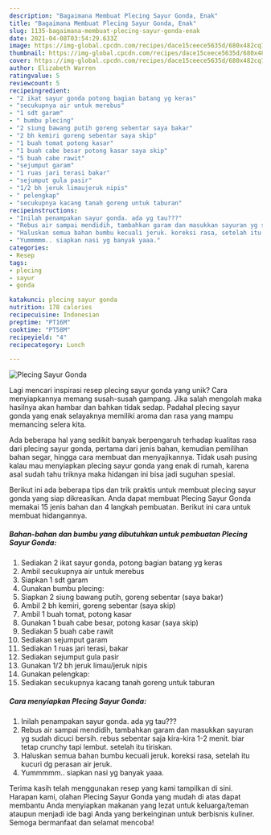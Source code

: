 ```yaml
---
description: "Bagaimana Membuat Plecing Sayur Gonda, Enak"
title: "Bagaimana Membuat Plecing Sayur Gonda, Enak"
slug: 1135-bagaimana-membuat-plecing-sayur-gonda-enak
date: 2021-04-08T03:54:29.633Z
image: https://img-global.cpcdn.com/recipes/dace15ceece5635d/680x482cq70/plecing-sayur-gonda-foto-resep-utama.jpg
thumbnail: https://img-global.cpcdn.com/recipes/dace15ceece5635d/680x482cq70/plecing-sayur-gonda-foto-resep-utama.jpg
cover: https://img-global.cpcdn.com/recipes/dace15ceece5635d/680x482cq70/plecing-sayur-gonda-foto-resep-utama.jpg
author: Elizabeth Warren
ratingvalue: 5
reviewcount: 5
recipeingredient:
- "2 ikat sayur gonda potong bagian batang yg keras"
- "secukupnya air untuk merebus"
- "1 sdt garam"
- " bumbu plecing"
- "2 siung bawang putih goreng sebentar saya bakar"
- "2 bh kemiri goreng sebentar saya skip"
- "1 buah tomat potong kasar"
- "1 buah cabe besar potong kasar saya skip"
- "5 buah cabe rawit"
- "sejumput garam"
- "1 ruas jari terasi bakar"
- "sejumput gula pasir"
- "1/2 bh jeruk limaujeruk nipis"
- " pelengkap"
- "secukupnya kacang tanah goreng untuk taburan"
recipeinstructions:
- "Inilah penampakan sayur gonda. ada yg tau???"
- "Rebus air sampai mendidih, tambahkan garam dan masukkan sayuran yg sudah dicuci bersih. rebus sebentar saja kira-kira 1-2 menit. biar tetap crunchy tapi lembut. setelah itu tiriskan."
- "Haluskan semua bahan bumbu kecuali jeruk. koreksi rasa, setelah itu kucuri dg perasan air jeruk."
- "Yummmmm.. siapkan nasi yg banyak yaaa."
categories:
- Resep
tags:
- plecing
- sayur
- gonda

katakunci: plecing sayur gonda 
nutrition: 178 calories
recipecuisine: Indonesian
preptime: "PT16M"
cooktime: "PT58M"
recipeyield: "4"
recipecategory: Lunch

---
```



![Plecing Sayur Gonda](https://img-global.cpcdn.com/recipes/dace15ceece5635d/680x482cq70/plecing-sayur-gonda-foto-resep-utama.jpg)

Lagi mencari inspirasi resep plecing sayur gonda yang unik? Cara menyiapkannya memang susah-susah gampang. Jika salah mengolah maka hasilnya akan hambar dan bahkan tidak sedap. Padahal plecing sayur gonda yang enak selayaknya memiliki aroma dan rasa yang mampu memancing selera kita.

Ada beberapa hal yang sedikit banyak berpengaruh terhadap kualitas rasa dari plecing sayur gonda, pertama dari jenis bahan, kemudian pemilihan bahan segar, hingga cara membuat dan menyajikannya. Tidak usah pusing kalau mau menyiapkan plecing sayur gonda yang enak di rumah, karena asal sudah tahu triknya maka hidangan ini bisa jadi suguhan spesial.




Berikut ini ada beberapa tips dan trik praktis untuk membuat plecing sayur gonda yang siap dikreasikan. Anda dapat membuat Plecing Sayur Gonda memakai 15 jenis bahan dan 4 langkah pembuatan. Berikut ini cara untuk membuat hidangannya.

<!--inarticleads1-->

##### Bahan-bahan dan bumbu yang dibutuhkan untuk pembuatan Plecing Sayur Gonda:

1. Sediakan 2 ikat sayur gonda, potong bagian batang yg keras
1. Ambil secukupnya air untuk merebus
1. Siapkan 1 sdt garam
1. Gunakan  bumbu plecing:
1. Siapkan 2 siung bawang putih, goreng sebentar (saya bakar)
1. Ambil 2 bh kemiri, goreng sebentar (saya skip)
1. Ambil 1 buah tomat, potong kasar
1. Gunakan 1 buah cabe besar, potong kasar (saya skip)
1. Sediakan 5 buah cabe rawit
1. Sediakan sejumput garam
1. Sediakan 1 ruas jari terasi, bakar
1. Sediakan sejumput gula pasir
1. Gunakan 1/2 bh jeruk limau/jeruk nipis
1. Gunakan  pelengkap:
1. Sediakan secukupnya kacang tanah goreng untuk taburan




<!--inarticleads2-->

##### Cara menyiapkan Plecing Sayur Gonda:

1. Inilah penampakan sayur gonda. ada yg tau???
1. Rebus air sampai mendidih, tambahkan garam dan masukkan sayuran yg sudah dicuci bersih. rebus sebentar saja kira-kira 1-2 menit. biar tetap crunchy tapi lembut. setelah itu tiriskan.
1. Haluskan semua bahan bumbu kecuali jeruk. koreksi rasa, setelah itu kucuri dg perasan air jeruk.
1. Yummmmm.. siapkan nasi yg banyak yaaa.




Terima kasih telah menggunakan resep yang kami tampilkan di sini. Harapan kami, olahan Plecing Sayur Gonda yang mudah di atas dapat membantu Anda menyiapkan makanan yang lezat untuk keluarga/teman ataupun menjadi ide bagi Anda yang berkeinginan untuk berbisnis kuliner. Semoga bermanfaat dan selamat mencoba!
